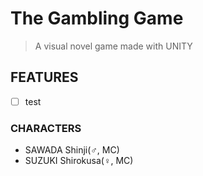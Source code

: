 # The Gambling Game

> A visual novel game made with UNITY

## FEATURES
- [ ] test

### CHARACTERS
- SAWADA Shinji(♂️, MC)
- SUZUKI Shirokusa(♀️, MC)
